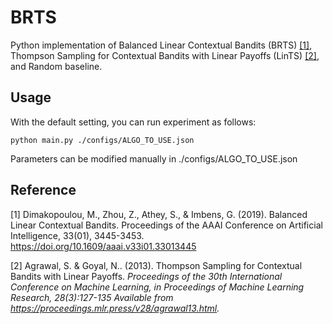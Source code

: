 # BRTS
Python implementation of Balanced Linear Contextual Bandits (BRTS) [[1]](#1), Thompson Sampling for Contextual Bandits with Linear Payoffs (LinTS) [[2]](#2), and Random baseline.

## Usage
With the default setting, you can run experiment as follows:
```
python main.py ./configs/ALGO_TO_USE.json
```
Parameters can be modified manually in ./configs/ALGO_TO_USE.json

## Reference
<a id="1">[1]</a>
Dimakopoulou, M., Zhou, Z., Athey, S., & Imbens, G. (2019). Balanced Linear Contextual Bandits. Proceedings of the AAAI Conference on Artificial Intelligence, 33(01), 3445-3453. https://doi.org/10.1609/aaai.v33i01.33013445

<a id="2">[2]</a>
Agrawal, S. &amp; Goyal, N.. (2013). Thompson Sampling for Contextual Bandits with Linear Payoffs. <i>Proceedings of the 30th International Conference on Machine Learning, in Proceedings of Machine Learning Research, 28(3):127-135 Available from https://proceedings.mlr.press/v28/agrawal13.html.



